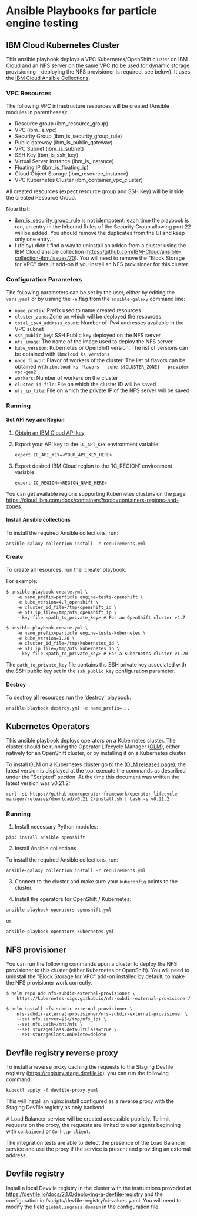 # Ansible Playbooks for particle engine testing

## IBM Cloud Kubernetes Cluster

This ansible playbook deploys a VPC Kubernetes/OpenShift cluster on IBM Cloud and an NFS server on the same VPC (to be used for dynamic storage provisioning - deploying the NFS provisioner is required, see below).
It uses the [IBM Cloud Ansible Collections](https://github.com/IBM-Cloud/ansible-collection-ibm/).

### VPC Resources

The following VPC infrastructure resources will be created (Ansible modules in
parentheses):

* Resource group (ibm_resource_group)
* VPC (ibm_is_vpc)
* Security Group (ibm_is_security_group_rule)
* Public gateway (ibm_is_public_gateway)
* VPC Subnet (ibm_is_subnet)
* SSH Key (ibm_is_ssh_key)
* Virtual Server Instance (ibm_is_instance)
* Floating IP (ibm_is_floating_ip)
* Cloud Object Storage (ibm_resource_instance)
* VPC Kubernetes Cluster (ibm_container_vpc_cluster)

All created resources (expect resource group and SSH Key) will be inside the created Resource Group.

Note that:
- ibm_is_security_group_rule is not idempotent: each time the playbook is ran, an entry in the Inbound Rules of the Security Group allowing port 22 will be added. You should remove the duplicates from the UI and keep only one entry.
- I (feloy) didn't find a way to uninstall an addon from a cluster using the IBM Cloud ansible collection (https://github.com/IBM-Cloud/ansible-collection-ibm/issues/70). You will need to remove the "Block Storage for VPC" default add-on if you install an NFS provisioner for this cluster.


### Configuration Parameters

The following parameters can be set by the user, either by editing the `vars.yaml` or by usning the `-e` flag from the `ansible-galaxy` command line:

* `name_prefix`: Prefix used to name created resources
* `cluster_zone`: Zone on which will be deployed the resources
* `total_ipv4_address_count`: Number of IPv4 addresses available in the VPC subnet
* `ssh_public_key`: SSH Public key deployed on the NFS server
* `nfs_image`: The name of the image used to deploy the NFS server
* `kube_version`: Kubernetes or OpenShift version. The list of versions can be obtained with `ibmcloud ks versions`
* `node_flavor`: Flavor of workers of the cluster. The list of flavors can be obtained with `ibmcloud ks flavors --zone ${CLUSTER_ZONE} --provider vpc-gen2`
* `workers`: Number of workers on the cluster
* `cluster_id_file`: File on which the cluster ID will be saved
* `nfs_ip_file`: File on which the private IP of the NFS server will be saved

### Running

#### Set API Key and Region

1. [Obtain an IBM Cloud API key](https://cloud.ibm.com/docs/account?topic=account-userapikey&interface=ui).

2. Export your API key to the `IC_API_KEY` environment variable:

    ```
    export IC_API_KEY=<YOUR_API_KEY_HERE>
    ```

3. Export desired IBM Cloud region to the 'IC_REGION' environment variable:

    ```
    export IC_REGION=<REGION_NAME_HERE>
    ```

You can get available regions supporting Kubernetes clusters on the page https://cloud.ibm.com/docs/containers?topic=containers-regions-and-zones.

#### Install Ansible collections

To install the required Ansible collections, run:

```
ansible-galaxy collection install -r requirements.yml
```

#### Create

To create all resources, run the 'create' playbook:

For example:

```
$ ansible-playbook create.yml \
    -e name_prefix=particle engine-tests-openshift \
    -e kube_version=4.7_openshift \
    -e cluster_id_file=/tmp/openshift_id \
    -e nfs_ip_file=/tmp/nfs_openshift_ip \
    --key-file <path_to_private_key> # For an OpenShift cluster v4.7

$ ansible-playbook create.yml \
    -e name_prefix=particle engine-tests-kubernetes \
    -e kube_version=1.20 \
    -e cluster_id_file=/tmp/kubernetes_id \
    -e nfs_ip_file=/tmp/nfs_kubernetes_ip \
    --key-file <path_to_private_key> # For a Kubernetes cluster v1.20
```

The `path_to_private_key` file contains ths SSH private key associated with the SSH public key set in the `ssh_public_key` configuration parameter.

#### Destroy

To destroy all resources run the 'destroy' playbook:

```
ansible-playbook destroy.yml -e name_prefix=...
```

## Kubernetes Operators

This ansible playbook deploys operators on a Kubernetes cluster. The cluster should be running the Operator Lifecycle Manager ([OLM](https://olm.operatorframework.io/)), either natively for an OpenShift cluster, or by installing it on a Kubernetes cluster.

To install OLM on a Kubernetes cluster go to the ([OLM releases page](https://github.com/operator-framework/operator-lifecycle-manager/releases/)), the latest version is displayed at the top, execute the commands as described under the "Scripted" section. At the time this document was written the latest version was v0.21.2:

```
curl -sL https://github.com/operator-framework/operator-lifecycle-manager/releases/download/v0.21.2/install.sh | bash -s v0.21.2
```


### Running

1. Install necessary Python modules:
```
pip3 install ansible openshift
```

2. Install Ansible collections

To install the required Ansible collections, run:

```
ansible-galaxy collection install -r requirements.yml
```

3. Connect to the cluster and make sure your `kubeconfig` points to the cluster.

4. Install the operators for OpenShift / Kubernetes:
```
ansible-playbook operators-openshift.yml
```
or
```
ansible-playbook operators-kubernetes.yml
```

## NFS provisioner

You can run the following commands upon a cluster to deploy the NFS provisioner to this cluster (either Kubernetes or OpenShift). You will need to uninstall the "Block Storage for VPC" add-on installed by default, to make the NFS provisioner work correctly.

```
$ helm repo add nfs-subdir-external-provisioner \
    https://kubernetes-sigs.github.io/nfs-subdir-external-provisioner/

$ helm install nfs-subdir-external-provisioner \
    nfs-subdir-external-provisioner/nfs-subdir-external-provisioner \
    --set nfs.server=$(</tmp/nfs_ip) \
    --set nfs.path=/mnt/nfs \
    --set storageClass.defaultClass=true \
    --set storageClass.onDelete=delete
```

## Devfile registry reverse proxy

To install a reverse proxy caching the requests to the Staging Devfile registry (https://registry.stage.devfile.io),
you can run the following command:

```
kubectl apply -f devfile-proxy.yaml
```

This will install an nginx install configured as a reverse proxy with the Staging Devfile registry as only backend. 

A Load Balancer service will be created accessible publicly. To limit requests on the proxy, the requests are limited
to user agents beginning with `containerd` or `Go-http-client`.

The integration tests are able to detect the presence of the Load Balancer service and use the proxy if the service is present
and providing an external address.

## Devfile registry

Install a local Devvile registry in the cluster with the instructions provoded at https://devfile.io/docs/2.1.0/deploying-a-devfile-registry 
and the configuration in /scripts/devfile-registry/ci-values.yaml. You will need to modify the field `global.ingress.domain` in the configuration file.

